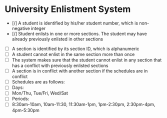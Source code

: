 # University Enlistment System
- [/] A student is identified by his/her student number, which is non-negative integer 
- [/] Student enlists in one or more sections. The student may have already previously enlisted in other sections 
- [ ] A section is identified by its section ID, which is alphanumeric 
- [ ] A student cannot enlist in the same section more than once 
- [ ] The system makes sure that the student cannot enlist in any section that has a conflict with previously enlisted sections 
- [ ] A section is in conflict with another section if the schedules are in conflict 
- [ ] Schedules are as follows:   
- [ ] Days:       
- [ ] Mon/Thu, Tue/Fri, Wed/Sat   
- [ ] Periods:       
- [ ] 8:30am-10am, 10am-11:30, 11:30am-1pm, 1pm-2:30pm, 2:30pm-4pm, 4pm-5:30pm